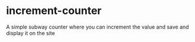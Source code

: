 # increment-counter
A simple subway counter where you can increment the value and save and display it on the site
